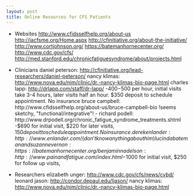 ```yaml
---
layout: post
title: Online Resources for CFS Patients 
---
```



* Websites
http://www.cfidsselfhelp.org/about-us
http://iacfsme.org/Home.aspx
http://cfinitiative.org/about-the-initiative/
http://www.cortjohnson.org/
https://batemanhornecenter.org/
http://www.cdc.gov/cfs/
http://med.stanford.edu/chronicfatiguesyndrome/about/projects.html

* Clinicians
daniel peterson: http://cfinitiative.org/lead-researchers/daniel-peterson/
nancy klimas: http://www.nova.edu/nim/clinic/dr.-nancy-klimas-bio-page.html
charles lapp: http://drlapp.com/staff/dr-lapp/
    -$400-$500 per hour, initial visits take 3-4 hours, later visits half an hour. $350 deposit to schedule appointment. No insurance
bruce campbell: http://www.cfidsselfhelp.org/about-us/bruce-campbell-bio
!seems sketchy, "functional/integrative"! - richard podell: http://www.drpodell.org/chronic_fatigue_syndrome_treatments.shtml
    -$690 for initial visit, $220 for later visits, $150 deposit to schedule appointment. No insurance.
derek enlander: http://www.enlander.com/ (don't know anything about him)
lucinda bateman and suzanne vernon: https://batemanhornecenter.org/
benjamin nadelson: http://www.painandfatigue.com/index.html
    -$1000 for initial visit, $250 for follow up visits, 

* Researchers
elizabeth unger: http://www.cdc.gov/cfs/news/cvbd/
leonard jason: http://condor.depaul.edu/ljason/
nancy klimas: http://www.nova.edu/nim/clinic/dr.-nancy-klimas-bio-page.html


